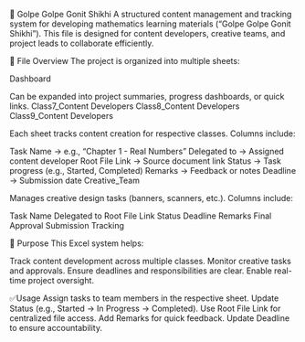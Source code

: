 📘 Golpe Golpe Gonit Shikhi 
A structured content management and tracking system for developing mathematics learning materials (“Golpe Golpe Gonit Shikhi”). This file is designed for content developers, creative teams, and project leads to collaborate efficiently.

📂 File Overview The project is organized into multiple sheets:

Dashboard

Can be expanded into project summaries, progress dashboards, or quick links. Class7_Content Developers Class8_Content Developers Class9_Content Developers

Each sheet tracks content creation for respective classes. Columns include:

Task Name → e.g., “Chapter 1 - Real Numbers” Delegated to → Assigned content developer Root File Link → Source document link Status → Task progress (e.g., Started, Completed) Remarks → Feedback or notes Deadline → Submission date Creative_Team

Manages creative design tasks (banners, scanners, etc.). Columns include:

Task Name Delegated to Root File Link Status Deadline Remarks Final Approval Submission Tracking

🚀 Purpose This Excel system helps:

Track content development across multiple classes. Monitor creative tasks and approvals. Ensure deadlines and responsibilities are clear. Enable real-time project oversight.

✅Usage Assign tasks to team members in the respective sheet. Update Status (e.g., Started → In Progress → Completed). Use Root File Link for centralized file access. Add Remarks for quick feedback. Update Deadline to ensure accountability.
